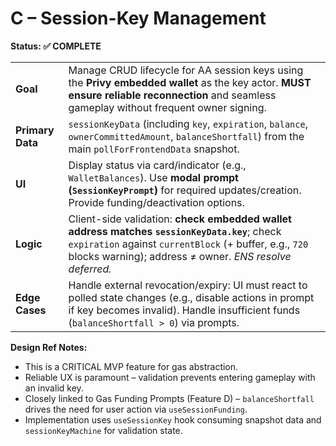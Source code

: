# C – Session-Key Management

**Status: ✅ COMPLETE**

|  |  |
|---|---|
| **Goal** | Manage CRUD lifecycle for AA session keys using the **Privy embedded wallet** as the key actor. **MUST ensure reliable reconnection** and seamless gameplay without frequent owner signing. |
| **Primary Data** | `sessionKeyData` (including `key`, `expiration`, `balance`, `ownerCommittedAmount`, `balanceShortfall`) from the main `pollForFrontendData` snapshot. |
| **UI** | Display status via card/indicator (e.g., `WalletBalances`). Use **modal prompt (`SessionKeyPrompt`)** for required updates/creation. Provide funding/deactivation options. |
| **Logic** | Client-side validation: **check embedded wallet address matches `sessionKeyData.key`**; check `expiration` against `currentBlock` (+ buffer, e.g., `720` blocks warning); address ≠ owner. *ENS resolve deferred.* |
| **Edge Cases** | Handle external revocation/expiry: UI must react to polled state changes (e.g., disable actions in prompt if key becomes invalid). Handle insufficient funds (`balanceShortfall > 0`) via prompts. |

**Design Ref Notes:**
*   This is a CRITICAL MVP feature for gas abstraction.
*   Reliable UX is paramount – validation prevents entering gameplay with an invalid key.
*   Closely linked to Gas Funding Prompts (Feature D) – `balanceShortfall` drives the need for user action via `useSessionFunding`.
*   Implementation uses `useSessionKey` hook consuming snapshot data and `sessionKeyMachine` for validation state.
